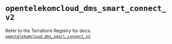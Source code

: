 # `opentelekomcloud_dms_smart_connect_v2`

Refer to the Terraform Registry for docs: [`opentelekomcloud_dms_smart_connect_v2`](https://registry.terraform.io/providers/opentelekomcloud/opentelekomcloud/1.36.30/docs/resources/dms_smart_connect_v2).
